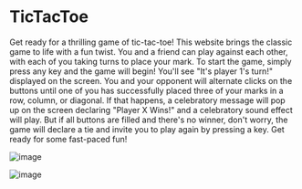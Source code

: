 # TicTacToe
Get ready for a thrilling game of tic-tac-toe! This website brings the classic game to life with a fun twist. You and a friend can play against each other, with each of you taking turns to place your mark. To start the game, simply press any key and the game will begin! You'll see "It's player 1's turn!" displayed on the screen. You and your opponent will alternate clicks on the buttons until one of you has successfully placed three of your marks in a row, column, or diagonal. If that happens, a celebratory message will pop up on the screen declaring "Player X Wins!" and a celebratory sound effect will play. But if all buttons are filled and there's no winner, don't worry, the game will declare a tie and invite you to play again by pressing a key. Get ready for some fast-paced fun!

![image](https://user-images.githubusercontent.com/69551542/217978115-bf32cff7-f516-4ed6-82f4-7d4277126ade.png)

![image](https://user-images.githubusercontent.com/69551542/217978406-171c59d8-f223-4ec0-baf2-93be7c6b645c.png)
